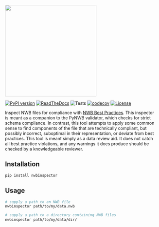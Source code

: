 <img src="docs/logo/logo.png" width="300">

[![PyPI version](https://badge.fury.io/py/nwbinspector.svg)](https://badge.fury.io/py/nwbinspector)
[![ReadTheDocs](https://readthedocs.org/projects/nwbinspector/badge/?version=dev)](https://nwbinspector.readthedocs.io/)
![Tests](https://github.com/NeurodataWithoutBorders/nwbinspector/actions/workflows/testing.yml/badge.svg)
[![codecov](https://codecov.io/gh/NeurodataWithoutBorders/nwbinspector/branch/dev/graphs/badge.svg?branch=dev)](https://codecov.io/github/NeurodataWithoutBorders/nwbinspector?branch=dev)
[![License](https://img.shields.io/pypi/l/pynwb.svg)](https://github.com/NeurodataWithoutBorders/nwbinspector/license.txt)

Inspect NWB files for compliance with [NWB Best Practices](https://nwbinspector.readthedocs.io/en/dev/best_practices/best_practices_index.html). This inspector is meant as a companion to the PyNWB validator, which checks for strict schema compliance. In contrast, this tool attempts to apply some common sense to find components of the file that are technically compliant, but possibly incorrect, suboptimal in their representation, or deviate from best practices. This tool is meant simply as a data review aid. It does not catch all best practice violations, and any warnings it does produce should be checked by a knowledgeable reviewer.

## Installation
```bash
pip install nwbinspector
```

## Usage

```bash
# supply a path to an NWB file
nwbinspector path/to/my/data.nwb

# supply a path to a directory containing NWB files
nwbinspector path/to/my/data/dir/
```
